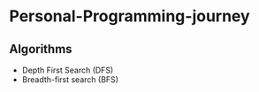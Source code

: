 # Personal-Programming-journey
## Algorithms
- Depth First Search (DFS)
- Breadth-first search (BFS)
